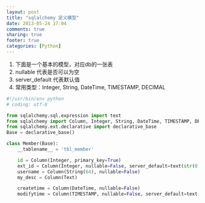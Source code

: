 ```yaml
---
layout: post
title: "sqlalchemy 定义模型"
date: 2013-05-24 17:04
comments: true
sharing: true
footer: true
categories: [Python]
---
```


1. 下面是一个基本的模型，对应db的一张表
2. nullable 代表是否可以为空
3. server_default 代表默认值
4. 常用类型：Integer, String, DateTime, TIMESTAMP, DECIMAL


```python
#!/usr/bin/env python
# coding: utf-8

from sqlalchemy.sql.expression import text
from sqlalchemy import Column, Integer, String, DateTime, TIMESTAMP, DECIMAL
from sqlalchemy.ext.declarative import declarative_base
Base = declarative_base()

class Member(Base):
    __tablename__ = 'tbl_member'

    id = Column(Integer, primary_key=True)
    ext_id = Column(Integer, nullable=False, server_default=text(str(0)))
    username = Column(String(64), nullable=False)
    my_desc = Column(Text)

    createtime = Column(DateTime, nullable=False)
    modifytime = Column(TIMESTAMP, nullable=False, server_default=text('CURRENT_TIMESTAMP ON UPDATE CURRENT_TIMESTAMP'))


```
